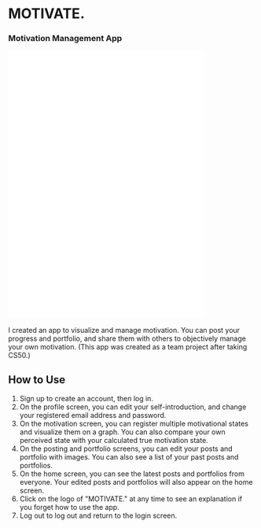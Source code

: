 # MOTIVATE.

### Motivation Management App
<img width="400" src="https://github.com/shosuke-13/MOTIVATE/blob/master/static/images/Motivate.PNG">

I created an app to visualize and manage motivation. You can post your progress and portfolio, and share them with others to objectively manage your own motivation. (This app was created as a team project after taking CS50.)

## How to Use

1. Sign up to create an account, then log in.
2. On the profile screen, you can edit your self-introduction, and change your registered email address and password.
3. On the motivation screen, you can register multiple motivational states and visualize them on a graph. You can also compare your own perceived state with your calculated true motivation state.
4. On the posting and portfolio screens, you can edit your posts and portfolio with images. You can also see a list of your past posts and portfolios.
5. On the home screen, you can see the latest posts and portfolios from everyone. Your edited posts and portfolios will also appear on the home screen.
6. Click on the logo of "MOTIVATE." at any time to see an explanation if you forget how to use the app.
7. Log out to log out and return to the login screen.
